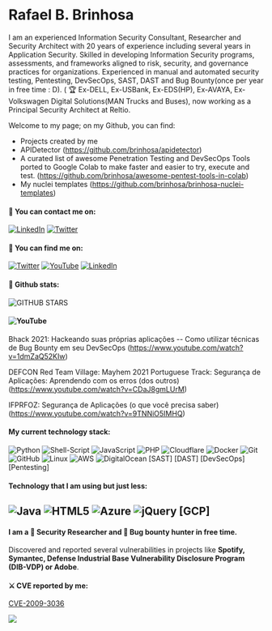 # Rafael B. Brinhosa


I am an experienced Information Security Consultant, Researcher and Security Architect with 20 years of experience including several years in Application Security. Skilled in developing Information Security programs, assessments, and frameworks aligned to risk, security, and governance practices for organizations. Experienced in manual and automated security testing, Pentesting, DevSecOps, SAST, DAST and Bug Bounty(once per year in free time : D). 
( 🏆  Ex-DELL, Ex-USBank, Ex-EDS(HP), Ex-AVAYA, Ex-Volkswagen Digital Solutions(MAN Trucks and Buses), now working as a Principal Security Architect at Reltio.

Welcome to my page; on my Github, you can find:
- Projects created by me
- APIDetector (https://github.com/brinhosa/apidetector) 
- A curated list of awesome Penetration Testing and DevSecOps Tools ported to Google Colab to make faster and easier to try, execute and test. (https://github.com/brinhosa/awesome-pentest-tools-in-colab)
- My nuclei templates (https://github.com/brinhosa/brinhosa-nuclei-templates)


#### 📧 You can contact me on:
[![LinkedIn](https://img.shields.io/badge/LinkedIn-%230077B5.svg?&style=for-the-badge&logo=linkedin&logoColor=white)](https://www.linkedin.com/in/brinhosa/)
[![Twitter](https://img.shields.io/badge/Twitter-%231DA1F2.svg?&style=for-the-badge&logo=twitter&logoColor=white)](https://twitter.com/brinhosa)

#### 🔎 You can find me on: 

[![Twitter](https://img.shields.io/badge/Twitter-%231DA1F2.svg?&style=for-the-badge&logo=twitter&logoColor=white)](https://twitter.com/brinhosa)
[![YouTube](https://img.shields.io/badge/YouTube-%23FF0000.svg?&style=for-the-badge&logo=youtube&logoColor=white)](https://www.youtube.com/channel/UCC79rZmOGOg5f7YK7Wz0XaA)
[![LinkedIn](https://img.shields.io/badge/LinkedIn-%230077B5.svg?&style=for-the-badge&logo=linkedin&logoColor=white)](https://www.linkedin.com/in/brinhosa/)

#### 📜 Github stats:

![GITHUB STARS](https://github-readme-stats.vercel.app/api?username=brinhosa&show_icons=true&theme=dracula)

#### ![YouTube](https://img.shields.io/badge/Last%20presentations-%23FF0000.svg?style=for-the-badge&logo=YouTube&logoColor=white)
Bhack 2021: Hackeando suas próprias aplicações -- Como utilizar técnicas de Bug Bounty em seu DevSecOps
(https://www.youtube.com/watch?v=1dmZaQ52KIw)

DEFCON Red Team Village: Mayhem 2021 Portuguese Track: Segurança de Aplicações: Aprendendo com os erros (dos outros)
(https://www.youtube.com/watch?v=CDaJ8gmLUrM)

IFPRFOZ: Segurança de Aplicações (o que você precisa saber)
(https://www.youtube.com/watch?v=9TNNiO5IMHQ)


#### My current technology stack:
![Python](https://img.shields.io/badge/python-3670A0?style=flat-square&logo=python&logoColor=ffdd54)
![Shell-Script](https://img.shields.io/badge/Shell_Script-121011?style=flat-square&logo=gnu-bash&logoColor=white)
![JavaScript](https://img.shields.io/badge/javascript-%23323330.svg?style=flat-square&logo=javascript&logoColor=%23F7DF1E)
![PHP](https://img.shields.io/badge/PHP-%230769AD.svg?style=flat-square&logo=PHP&logoColor=white)
![Cloudflare](https://img.shields.io/badge/Cloudflare-F38020?style=flat-square&logo=Cloudflare&logoColor=white)
![Docker](https://img.shields.io/badge/-Docker-46a2f1?style=flat-square&logo=docker&logoColor=white)
![Git](https://img.shields.io/badge/-Git-F05032?style=flat-square&logo=git&logoColor=white)
![GitHub](https://img.shields.io/badge/github-%23121011.svg?style=flat-square&logo=github&logoColor=white)
![Linux](https://img.shields.io/badge/Linux-FCC624?style=flat-square&logo=linux&logoColor=black)
![AWS](https://img.shields.io/badge/AWS-%23FF9900.svg?style=flat-square&logo=amazon-aws&logoColor=white)
![DigitalOcean](https://img.shields.io/badge/DigitalOcean-%230167ff.svg?style=flat-square&logo=digitalOcean&logoColor=white)
[SAST]
[DAST]
[DevSecOps]
[Pentesting]

#### Technology that I am using but just less:
![Java](https://img.shields.io/badge/java-%23ED8B00.svg?style=flat-square&logo=java&logoColor=white)
![HTML5](https://img.shields.io/badge/-HTML5-E34F26?style=flat-square&logo=html5&logoColor=white)
![Azure](https://img.shields.io/badge/azure-%230072C6.svg?style=flat-square&logo=azure-devops&logoColor=white)
![jQuery](https://img.shields.io/badge/jquery-%230769AD.svg?style=flat-square&logo=jquery&logoColor=white)
[GCP]
---

####  I am a 👾 Security Researcher and 🔏 Bug bounty hunter in free time.
Discovered and reported several vulnerabilities in projects like **Spotify, Symantec, Defense Industrial Base Vulnerability Disclosure Program (DIB-VDP) or Adobe**.

#### ⚔️ CVE reported by me:
[CVE-2009-3036](https://vulners.com/symantec/SMNTC-1200)

![](https://hit.yhype.me/github/profile?user_id=1003952)

